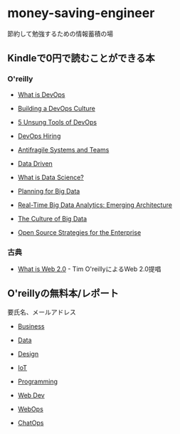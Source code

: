 # money-saving-engineer

節約して勉強するための情報蓄積の場

## Kindleで0円で読むことができる本

### O'reilly

- [What is DevOps](https://www.amazon.co.jp/dp/B0084HJB56/)
- [Building a DevOps Culture](https://www.amazon.co.jp/dp/B00CBM1WFC/)
- [5 Unsung Tools of DevOps](https://www.amazon.co.jp/dp/B00GM4E7DE/)
- [DevOps Hiring](https://www.amazon.co.jp/dp/B00KQVXTLA/)
- [Antifragile Systems and Teams](https://www.amazon.co.jp/dp/B00KQVXTL0/)

- [Data Driven](https://www.amazon.co.jp/dp/B00SXHFTAS/)
- [What is Data Science?](https://www.amazon.co.jp/dp/B007R8BHAK/)
- [Planning for Big Data](https://www.amazon.co.jp/dp/B007JWG7P4/)
- [Real-Time Big Data Analytics: Emerging Architecture](https://www.amazon.co.jp/dp/B00DO33RSW/)
- [The Culture of Big Data](https://www.amazon.co.jp/dp/B00FXIEK6O/)

- [Open Source Strategies for the Enterprise](https://www.amazon.co.jp/dp/B008HMN6EU/)

### 古典

- [What is Web 2.0](https://www.amazon.co.jp/dp/) - Tim O'reillyによるWeb 2.0提唱

## O'reillyの無料本/レポート

要氏名、メールアドレス

- [Business](http://www.oreilly.com/business/free/)
- [Data](http://www.oreilly.com/data/free/)
- [Design](http://www.oreilly.com/design/free/)
- [IoT](http://www.oreilly.com/iot/free/)
- [Programming](http://www.oreilly.com/programming/free/)
- [Web Dev](http://www.oreilly.com/web-platform/free/)
- [WebOps](http://www.oreilly.com/webops-perf/free/)

- [ChatOps](https://victorops.com/knowledge-drop/devops-docs/chatops-managing-operations-group-chat/)
